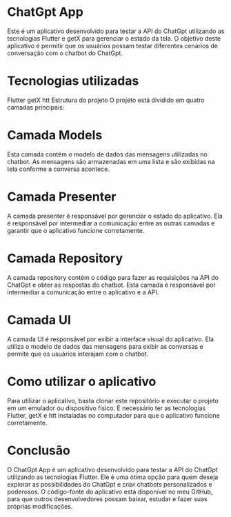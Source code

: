 # ChatGpt App
Este é um aplicativo desenvolvido para testar a API do ChatGpt utilizando as tecnologias Flutter e getX para gerenciar o estado da tela. O objetivo deste aplicativo é permitir que os usuários possam testar diferentes cenários de conversação com o chatbot do ChatGpt.

# Tecnologias utilizadas
Flutter
getX
htt
Estrutura do projeto
O projeto está dividido em quatro camadas principais:

# Camada Models
Esta camada contém o modelo de dados das mensagens utilizadas no chatbot. As mensagens são armazenadas em uma lista e são exibidas na tela conforme a conversa acontece.

# Camada Presenter
A camada presenter é responsável por gerenciar o estado do aplicativo. Ela é responsável por intermediar a comunicação entre as outras camadas e garantir que o aplicativo funcione corretamente.

# Camada Repository
A camada repository contém o código para fazer as requisições na API do ChatGpt e obter as respostas do chatbot. Esta camada é responsável por intermediar a comunicação entre o aplicativo e a API.

# Camada UI
A camada UI é responsável por exibir a interface visual do aplicativo. Ela utiliza o modelo de dados das mensagens para exibir as conversas e permite que os usuários interajam com o chatbot.

# Como utilizar o aplicativo
Para utilizar o aplicativo, basta clonar este repositório e executar o projeto em um emulador ou dispositivo físico. É necessário ter as tecnologias Flutter, getX e htt instaladas no computador para que o aplicativo funcione corretamente.

# Conclusão
O ChatGpt App é um aplicativo desenvolvido para testar a API do ChatGpt utilizando as tecnologias Flutter. Ele é uma ótima opção para quem deseja explorar as possibilidades do ChatGpt e criar chatbots personalizados e poderosos. O código-fonte do aplicativo está disponível no meu GitHub, para que outros desenvolvedores possam baixar, estudar e fazer suas próprias modificações.
